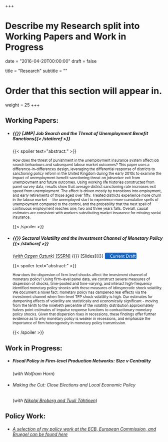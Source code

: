 +++
# Describe my Research split into Working Papers and Work in Progress

date = "2016-04-20T00:00:00"
draft = false

title = "Research"
subtitle = ""

# Order that this section will appear in.
weight = 25
+++

<link rel="stylesheet" href="https://cdnjs.cloudflare.com/ajax/libs/font-awesome/6.2.1/css/all.min.css">

<style>
 .bg-rollover:hover {
background-color: #585f6a !important;
border-color:#1565c0;
color: #ffffff !important;
}

.wx{
width: 250px;}
}
</style>

<h2>Working Papers:</h2>
<ul><li><h5> {{<staticref "uploads/JMP_Walsh_EUI.pdf" "newtab" >}} <i class="far fa-file-alt"></i> [JMP] Job Search and the Threat of Unemployment Benefit Sanctions{{< /staticref >}}</h5>
{{< spoiler text="abstract:" >}}
<p><small>How does the threat of punishment in the unemployment insurance system affect job search behaviours and subsequent labour market outcomes? This paper uses a difference-in-differences design, leveraging the differential response of districts to sanctioning policy reform in the United Kingdom during the early 2010s to examine the impact of unemployment benefit sanctioning threat on jobseeker exit from unemployment and future outcomes. Using working life histories constructed from panel survey data, results show that average district sanctioning rate increases exit speed from unemployment. The effect is driven mostly by transitions into employment, and early retirements of those aged over fifty. Treated districts experience more churn in the labour market -- the unemployed start to experience more cumulative spells of unemployment compared to the control, and the probability that the next spell of continuous employment reaches one, two and three years falls. Overall, causal estimates are consistent with workers substituting market insurance for missing social insurance.
</small></p>
{{< /spoiler >}}
</li></ul>

<ul>
<li><p><h5>{{<staticref "uploads/volatility_current.pdf" "newtab" >}} <i class="far fa-file-alt"></i> Sectoral Volatility and the Investment Channel of Monetary Policy {{< /staticref >}}</h5>
<i><a href="https://sites.google.com/view/ozgenozturk/home" "newtab">(with Ozgen Ozturk)</a></i> <a href="https://papers.ssrn.com/sol3/papers.cfm?abstract_id=4009725" "newtab">[SSRN]</a>  {{<staticref "uploads/volatility_slides.pdf" "newtab">}} [Slides]{{</staticref>}}
<a rel="noopener"
   target="_blank"
   class="bg-rollover"
   href="https://walshthomas.com/uploads/JMP_Walsh_EUI.pdf"
   style="background-color: #1565c0;
          font-family: Lato, sans-serif;
          font-weight:;
          text-decoration: none;
          text-align: center;
          padding: 2px 2px;
          color: #ffffff;
          border-radius: 4px;
          display: center;
          mso-padding-alt: 0;">
    <span style="mso-text-raise: 10pt;">Current Draft</span>
</a>
</p>

{{< spoiler text="abstract:" >}}
<p><small>How does the dispersion of firm-level shocks affect the investment channel of monetary policy? Using firm-level panel data, we construct several measures of dispersion of shocks, time-pooled and time-varying, and interact high-frequency identified monetary policy shocks with these measures of idiosyncratic shock volatility. We document a novel fact: monetary policy has dampened real effects via the investment channel when firm-level TFP shock volatility is high. Our estimates for dampening effects of volatility are statistically and economically significant - moving from the tenth to the ninetieth percentile of the volatility distribution approximately halves point estimates of impulse response functions to contractionary monetary policy shocks. Given that dispersion rises in recessions, these
findings offer further evidence as to why monetary policy is weaker in recessions, and emphasize the importance of firm heterogeneity in monetary policy transmission.</small></p>
{{< /spoiler >}}

</li></ul>

<h2>Work in Progress:</h2>

<ul><li><p><h5>Fiscal Policy in Firm-level Production Networks: Size v Centrality</h5>
(<i>with Wolfram Horn</i>)</p></li></ul>

<ul><li><p><h6> Making the Cut: Close Elections and Local Economic Policy</h6>
(<i>with <a href="https://nikolajbroberg.org/" "newtab">Nikolaj Broberg and <a href="https://sites.google.com/view/tuulitahtinen/home" "newtab">Tuuli Tähtinen</a></i>)</p></li></ul>

<h2>Policy Work:</h2>
<ul><li><p><h6><a href="https://scholar.google.com/citations?user=_G9RjuwAAAAJ&hl=en" "newtab">A selection of my policy work at the ECB, European Commission, and Bruegel can be found here</a></h6>
</p></li></ul>
